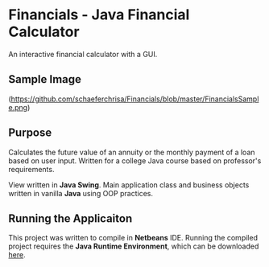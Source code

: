 # Financials - Java Financial Calculator

An interactive financial calculator with a GUI.

## Sample Image

(https://github.com/schaeferchrisa/Financials/blob/master/FinancialsSample.png)

## Purpose
Calculates the future value of an annuity or the monthly payment of a loan based on user input.
Written for a college Java course based on professor's requirements.

View written in __Java Swing__. Main application class and business objects written in vanilla __Java__ using OOP practices.

## Running the Applicaiton
This project was written to compile in __Netbeans__ IDE.
Running the compiled project requires the __Java Runtime Environment__, which can be downloaded [here](https://java.com/en/download/).
